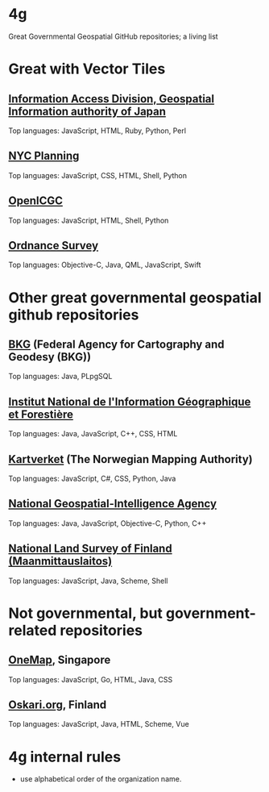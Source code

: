 # 4g
Great Governmental Geospatial GitHub repositories; a living list

# Great with Vector Tiles
## [Information Access Division, Geospatial Information authority of Japan](https://github.com/gsi-cyberjapan)
Top languages: JavaScript, HTML, Ruby, Python, Perl
## [NYC Planning](https://github.com/NYCPlanning)
Top languages: JavaScript, CSS, HTML, Shell, Python
## [OpenICGC](https://github.com/OpenICGC)
Top languages: JavaScript, HTML, Shell, Python
## [Ordnance Survey](https://github.com/OrdnanceSurvey)
Top languages: Objective-C, Java, QML, JavaScript, Swift

# Other great governmental geospatial github repositories
## [BKG](https://github.com/de-bkg) (Federal Agency for Cartography and Geodesy (BKG))
Top languages: Java, PLpgSQL
## [Institut National de l'Information Géographique et Forestière](https://github.com/IGNF)
Top languages: Java, JavaScript, C++, CSS, HTML
## [Kartverket](https://github.com/kartverket) (The Norwegian Mapping Authority)
Top languages: JavaScript, C#, CSS, Python, Java
## [National Geospatial-Intelligence Agency](https://github.com/ngageoint)
Top languages: Java, JavaScript, Objective-C, Python, C++
## [National Land Survey of Finland (Maanmittauslaitos)](https://github.com/nlsfi)
Top languages: JavaScript, Java, Scheme, Shell

# Not governmental, but government-related repositories
## [OneMap](https://github.com/sla-onemap), Singapore
Top languages: JavaScript, Go, HTML, Java, CSS
## [Oskari.org](https://github.com/oskariorg/), Finland
Top languages: JavaScript, Java, HTML, Scheme, Vue

# 4g internal rules
- use alphabetical order of the organization name.
